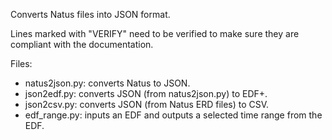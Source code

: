 Converts Natus files into JSON format.

Lines marked with "VERIFY" need to be verified to make sure they are compliant with the documentation.

Files:
- natus2json.py: converts Natus to JSON.
- json2edf.py: converts JSON (from natus2json.py) to EDF+.
- json2csv.py: converts JSON (from Natus ERD files) to CSV.
- edf_range.py: inputs an EDF and outputs a selected time range from the EDF.
